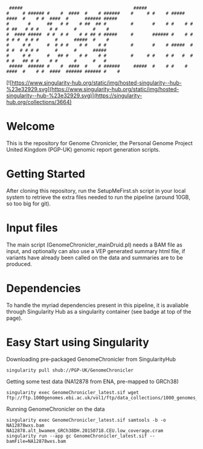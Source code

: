	 #####                                         #####                                                            
	#     # ###### #    #  ####  #    # ######    #     # #    # #####   ####  #    # #  ####  #      ###### #####  
	#       #      ##   # #    # ##  ## #         #       #    # #    # #    # ##   # # #    # #      #      #    # 
	#  #### #####  # #  # #    # # ## # #####     #       ###### #    # #    # # #  # # #      #      #####  #    # 
	#     # #      #  # # #    # #    # #         #       #    # #####  #    # #  # # # #      #      #      #####  
	#     # #      #   ## #    # #    # #         #     # #    # #   #  #    # #   ## # #    # #      #      #   #  
	 #####  ###### #    #  ####  #    # ######     #####  #    # #    #  ####  #    # #  ####  ###### ###### #    #  




[![https://www.singularity-hub.org/static/img/hosted-singularity--hub-%23e32929.svg](https://www.singularity-hub.org/static/img/hosted-singularity--hub-%23e32929.svg)](https://singularity-hub.org/collections/3664)


# Welcome

This is the repository for Genome Chronicler, the Personal Genome Project United Kingdom (PGP-UK) genomic report generation scripts. 

# Getting Started

After cloning this repository, run the SetupMeFirst.sh script in your local system to retrieve the extra files needed to run the pipeline (around 10GB, so too big for git). 

# Input files

The main script (GenomeChronicler_mainDruid.pl) needs a BAM file as input, and optionally can also use a VEP generated summary html file, if variants have already been called on the data and summaries are to be produced.

# Dependencies

To handle the myriad dependencies present in this pipeline, it is avaliable through Singularity Hub as a singularity container (see badge at top of the page). 


# Easy Start using Singularity

Downloading pre-packaged GenomeChronicler from SingularityHub
````
singularity pull shub://PGP-UK/GenomeChronicler
````


Getting some test data (NA12878 from ENA, pre-mapped to GRCh38)
````wget ftp://ftp.sra.ebi.ac.uk/vol1/run/ERR323/ERR3239334/NA12878.final.cram #ftp://ftp.sra.ebi.ac.uk/vol1/run/ERR194/ERR194160/NA12891_S1.bam
singularity exec GenomeChronicler_latest.sif wget ftp://ftp.1000genomes.ebi.ac.uk/vol1/ftp/data_collections/1000_genomes_project/data/CEU/NA12878/alignment/NA12878.alt_bwamem_GRCh38DH.20150718.CEU.low_coverage.cram

````

Running GenomeChronicler on the data
````
singularity exec GenomeChronicler_latest.sif samtools -b -o NA12878wxs.bam NA12878.alt_bwamem_GRCh38DH.20150718.CEU.low_coverage.cram
singularity run --app gc GenomeChronicler_latest.sif --bamFile=NA12878wxs.bam 
````

# 
